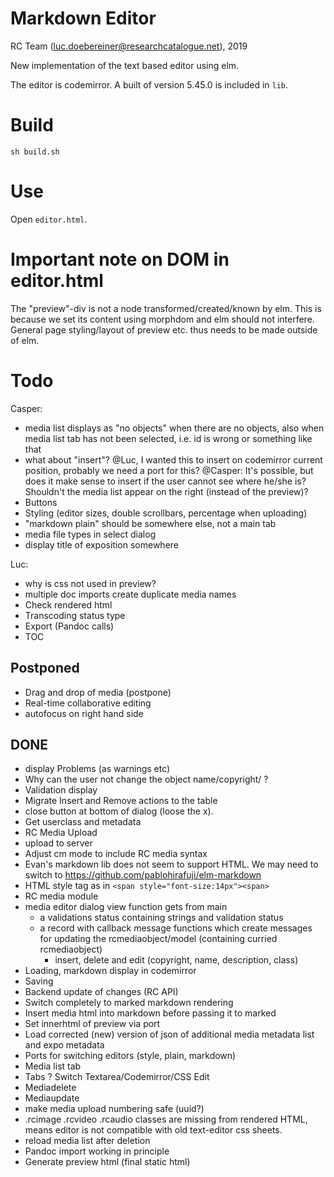 # Markdown Editor

RC Team (luc.doebereiner@researchcatalogue.net), 2019

New implementation of the text based editor using elm.

The editor is codemirror. A built of version 5.45.0 is included in `lib`.

# Build

```
sh build.sh
```


# Use

Open `editor.html`.


# Important note on DOM in editor.html

The "preview"-div is not a node transformed/created/known by elm. This
is because we set its content using morphdom and elm should not
interfere. General page styling/layout of preview etc.  thus needs to
be made outside of elm.

# Todo

Casper:

- media list displays as "no objects" when there are no objects, also when media list tab has not been selected, i.e. id is wrong or something like that
- what about "insert"?
  @Luc, I wanted this to insert on codemirror current position, probably we need a port for this?
  @Casper: It's possible, but does it make sense to insert if the user cannot see where he/she is? Shouldn't the media list appear on the right (instead of the preview)?
- Buttons
- Styling (editor sizes, double scrollbars, percentage when uploading)
- "markdown plain" should be somewhere else, not a main tab
- media file types in select dialog
- display title of exposition somewhere

Luc:

- why is css not used in preview?
- multiple doc imports create duplicate media names
- Check rendered html
- Transcoding status type
- Export (Pandoc calls)
- TOC

## Postponed

- Drag and drop of media (postpone)
- Real-time collaborative editing
- autofocus on right hand side


## DONE
- display Problems (as warnings etc)
- Why can the user not change the object name/copyright/ ?
- Validation display
- Migrate Insert and Remove actions to the table
- close button at bottom of dialog (loose the x).
- Get userclass and metadata
- RC Media Upload
- upload to server
- Adjust cm mode to include RC media syntax
- Evan's markdown lib does not seem to support HTML. We may need to
  switch to https://github.com/pablohirafuji/elm-markdown
- HTML style tag as in `<span style="font-size:14px"><span>`
- RC media module
- media editor dialog view function gets from main
  - a validations status containing strings and validation status
  - a record with callback message functions which create messages for updating the rcmediaobject/model
    (containing curried rcmediaobject)
    - insert, delete and edit (copyright, name, description, class)
- Loading, markdown display in codemirror
- Saving
- Backend update of changes (RC API)
- Switch completely to marked markdown rendering
- Insert media html into markdown before passing it to marked
- Set innerhtml of preview via port
- Load corrected (new) version of json of additional media metadata list and expo metadata
- Ports for switching editors (style, plain, markdown)
- Media list tab
- Tabs ? Switch Textarea/Codemirror/CSS Edit
- Mediadelete
- Mediaupdate
- make media upload numbering safe (uuid?)
- .rcimage .rcvideo .rcaudio classes are missing from rendered HTML, means editor is not compatible with old text-editor css sheets.
- reload media list after deletion
- Pandoc import working in principle
- Generate preview html (final static html)
